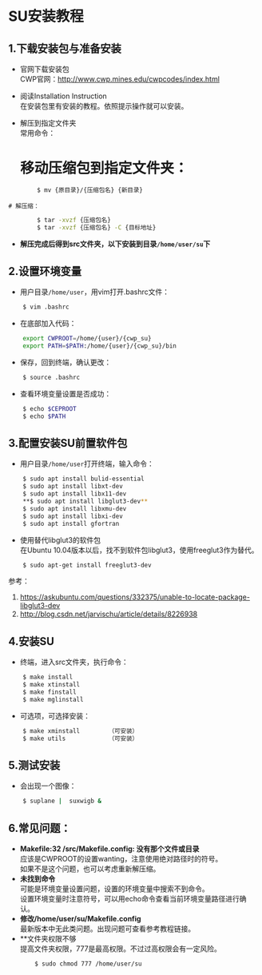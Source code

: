 SU安装教程
====

1.下载安装包与准备安装
----
* 官网下载安装包  
CWP官网：<http://www.cwp.mines.edu/cwpcodes/index.html>

* 阅读Installation Instruction  
在安装包里有安装的教程。依照提示操作就可以安装。

* 解压到指定文件夹  
常用命令：  
	# 移动压缩包到指定文件夹：  
```Bash
		$ mv {原目录}/{压缩包名} {新目录}
```
	# 解压缩：  
```Bash
		$ tar -xvzf {压缩包名}
		$ tar -xvzf {压缩包名} -C {目标地址}
```

* **解压完成后得到src文件夹，以下安装到目录`/home/user/su`下**


2.设置环境变量
----
* 用户目录`/home/user`，用vim打开.bashrc文件：  
```Bash
	$ vim .bashrc
```

* 在底部加入代码：  
```Bash
	export CWPROOT=/home/{user}/{cwp_su}
	export PATH=$PATH:/home/{user}/{cwp_su}/bin
```
* 保存，回到终端，确认更改：  
```Bash
	$ source .bashrc
```

* 查看环境变量设置是否成功：  
```Bash
	$ echo $CEPROOT
	$ echo $PATH
```

3.配置安装SU前置软件包
----
* 用户目录`/home/user`打开终端，输入命令：  
```Bash
	$ sudo apt install bulid-essential
	$ sudo apt install libxt-dev
	$ sudo apt install libx11-dev
	**$ sudo apt install libglut3-dev**
	$ sudo apt install libxmu-dev
	$ sudo apt install libxi-dev
	$ sudo apt install gfortran
```
* 使用替代libglut3的软件包  
在Ubuntu 10.04版本以后，找不到软件包libglut3，使用freeglut3作为替代。  
```Bash
	$ sudo apt-get install freeglut3-dev
```
参考：
1. <https://askubuntu.com/questions/332375/unable-to-locate-package-libglut3-dev>
2. <http://blog.csdn.net/jarvischu/article/details/8226938>


4.安装SU
----
* 终端，进入src文件夹，执行命令：  
```Bash
	$ make install
	$ make xtinstall
	$ make finstall
	$ make mglinstall
```
* 可选项，可选择安装：  
```Bash
	$ make xminstall		（可安装）
	$ make utils			（可安装）
```

5.测试安装  
----
* 会出现一个图像：  
```Bash
	$ suplane |  suxwigb &
```

6.常见问题：
----
* **Makefile:32 /src/Makefile.config: 没有那个文件或目录**  
	应该是CWPROOT的设置wanting，注意使用绝对路径时的符号。  
	如果不是这个问题，也可以考虑重新解压缩。  
* **未找到命令**  
	可能是环境变量设置问题，设置的环境变量中搜索不到命令。  
	设置环境变量时注意符号，可以用echo命令查看当前环境变量路径进行确认。  
* **修改/home/user/su/Makefile.config**  
	最新版本中无此类问题。出现问题可查看参考教程链接。  
* **文件夹权限不够  
	提高文件夹权限，777是最高权限。不过过高权限会有一定风险。  
	```Bash
		$ sudo chmod 777 /home/user/su
	```
